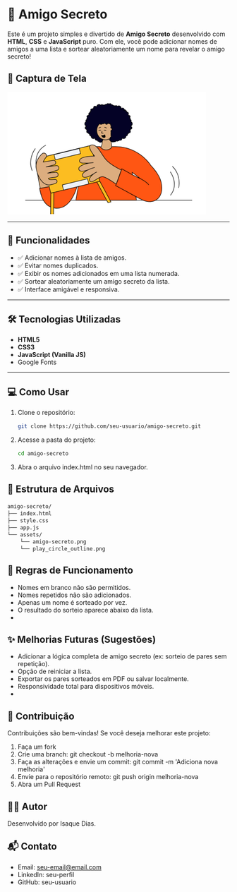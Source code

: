 # 🎁 Amigo Secreto

Este é um projeto simples e divertido de **Amigo Secreto** desenvolvido com **HTML**, **CSS** e **JavaScript** puro. Com ele, você pode adicionar nomes de amigos a uma lista e sortear aleatoriamente um nome para revelar o amigo secreto!

## 📸 Captura de Tela

![Captura de Tela](assets/amigo-secreto.png)

---

## 🚀 Funcionalidades

- ✅ Adicionar nomes à lista de amigos.
- ✅ Evitar nomes duplicados.
- ✅ Exibir os nomes adicionados em uma lista numerada.
- ✅ Sortear aleatoriamente um amigo secreto da lista.
- ✅ Interface amigável e responsiva.

---

## 🛠️ Tecnologias Utilizadas

- **HTML5**
- **CSS3**
- **JavaScript (Vanilla JS)**
- Google Fonts

---

## 💻 Como Usar

1. Clone o repositório:

   ```bash
   git clone https://github.com/seu-usuario/amigo-secreto.git

2. Acesse a pasta do projeto:
   ```bash
   cd amigo-secreto
3. Abra o arquivo index.html no seu navegador.


## 📂 Estrutura de Arquivos

```
amigo-secreto/
├── index.html
├── style.css
├── app.js
└── assets/
    └── amigo-secreto.png
    └── play_circle_outline.png
```

## 📌 Regras de Funcionamento

- Nomes em branco não são permitidos.
- Nomes repetidos não são adicionados.
- Apenas um nome é sorteado por vez.
- O resultado do sorteio aparece abaixo da lista.
- 

## ✨ Melhorias Futuras (Sugestões)

- Adicionar a lógica completa de amigo secreto (ex: sorteio de pares sem repetição).
- Opção de reiniciar a lista.
- Exportar os pares sorteados em PDF ou salvar localmente.
- Responsividade total para dispositivos móveis.
- 

## 🤝 Contribuição

Contribuições são bem-vindas! Se você deseja melhorar este projeto:

1. Faça um fork
2. Crie uma branch: git checkout -b melhoria-nova
3. Faça as alterações e envie um commit: git commit -m 'Adiciona nova melhoria'
4. Envie para o repositório remoto: git push origin melhoria-nova
5. Abra um Pull Request


## 🧑‍💻 Autor

Desenvolvido por Isaque Dias.

## 📬 Contato

- Email: seu-email@email.com
- LinkedIn: seu-perfil
- GitHub: seu-usuario




